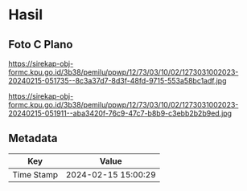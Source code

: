 # Hasil

## Foto C Plano

https://sirekap-obj-formc.kpu.go.id/3b38/pemilu/ppwp/12/73/03/10/02/1273031002023-20240215-051735--8c3a37d7-8d3f-48fd-9715-553a58bc1adf.jpg

https://sirekap-obj-formc.kpu.go.id/3b38/pemilu/ppwp/12/73/03/10/02/1273031002023-20240215-051911--aba3420f-76c9-47c7-b8b9-c3ebb2b2b9ed.jpg


## Metadata

| Key        | Value               |
| ---------- | ------------------- |
| Time Stamp | 2024-02-15 15:00:29 |



